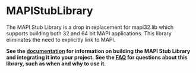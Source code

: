# MAPIStubLibrary
The MAPI Stub Library is a drop in replacement for mapi32.lib which supports building both 32 and 64 bit MAPI applications. This library eliminates the need to explicitly link to MAPI.

**See the [documentation](https://mapistublibrary.codeplex.com/documentation) for information on building the MAPI Stub Library and integrating it into your project.**
**See the [FAQ](https://mapistublibrary.codeplex.com/wikipage?title=FAQ) for questions about this library, such as when and why to use it.**
